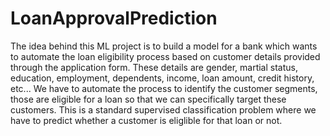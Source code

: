 # LoanApprovalPrediction

The idea behind this ML project is to build a model for a bank which wants to automate the loan eligibility process based on customer details provided through the application form. These details are gender, martial status, education, employment, dependents, income, loan amount, credit history, etc... We have to automate the process to identify the customer segments, those are eligible for a loan so that we can specifically target these customers. This is a standard supervised classification problem where we have to predict whether a customer is eliglible for that loan or not.
